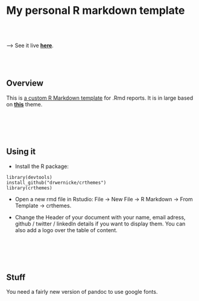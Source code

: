 My personal R markdown template
===================

<br>
<br>

--> See it live [**here**](https://drwernicke.github.io/crthemes/).


<br><br>
Overview
--------
This is [a custom R Markdown template](https://drwernicke.github.io/crthemes/) for .Rmd reports. It is in large based on [**this**](https://holtzy.github.io/epuRate/) theme.

<br><br><br>
Using it
--------

- Install the R package:
```
library(devtools)
install_github("drwernicke/crthemes")
library(crthemes)
```
- Open a new rmd file in Rstudio: File -> New File -> R Markdown -> From Template -> crthemes.

- Change  the Header of your document with your name, email adress, github / twitter / linkedIn details if you want to display them. You can also add a logo over the table of content.


<br><br><br>
Stuff
--------
You need a fairly new version of pandoc to use google fonts. 
